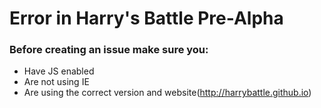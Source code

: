 # Error in Harry's Battle Pre-Alpha
### Before creating an issue make sure you:
- Have JS enabled
- Are not using IE
- Are using the correct version and website(http://harrybattle.github.io)
